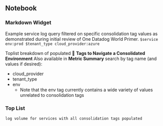 ## Notebook

### Markdown Widget

Example service log query filtered on specific consolidation tag values as demonstrated during initial review 
of One Datadog World Primer.
`$service env:prod $tenant_type cloud_provider:azure`

Toplist breakdown of populated 📜 **Tags to Navigate a Consolidated Environment**
Also available in **Metric Summary** search by tag name (and values if desired):
- cloud_provider
- tenant_type
- env
  - Note that the env tag currently contains a wide variety of values unrelated to consolidation tags

### Top List 

`log volume for services with all consolidation tags populated`
